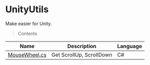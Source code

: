 # UnityUtils
Make easier for Unity.
> Contents

|Name| Description | Language |
|--|--|--|
| [MouseWheel.cs](https://github.com/sh-01/UnityUtils/blob/master/Utils/MouseWheel.cs) | Get ScrollUp, ScrollDown | C# |
